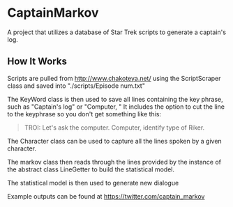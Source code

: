 # CaptainMarkov
A project that utilizes a database of Star Trek scripts to generate a captain's log.

## How It Works
Scripts are pulled from http://www.chakoteya.net/ using the ScriptScraper class and saved into "./scripts/Episode num.txt"

The KeyWord class is then used to save all lines containing the key phrase, such as "Captain's log" or "Computer, "
It includes the option to cut the line to the keyphrase so you don't get something like this:

> TROI: Let's ask the computer. Computer, identify type of Riker.

The Character class can be used to capture all the lines spoken by a given character.

The markov class then reads through the lines provided by the instance of the abstract class LineGetter to build the statistical model.

The statistical model is then used to generate new dialogue

Example outputs can be found at https://twitter.com/captain_markov
